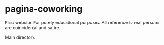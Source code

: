 # pagina-coworking
First website. For purely educational purposes. All reference to real persons are coincidental and satire.

Main directory.
